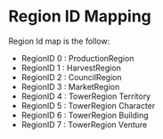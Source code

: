 # Region ID Mapping

 Region Id map is the follow:
*  RegionID 0 : ProductionRegion
* RegionID 1 : HarvestRegion
* RegionID 2 : CouncilRegion
* RegionID 3 : MarketRegion
* RegionID 4 : TowerRegion Territory
* RegionID 5 : TowerRegion Character
* RegionID 6 : TowerRegion Building
* RegionID 7 : TowerRegion Venture
	